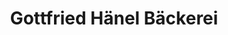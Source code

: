 ---
title: "Gottfried Hänel Bäckerei"
url: /lauter-bernsbach/gottfried-haenel-baeckerei/
shop: Bäckerei
---